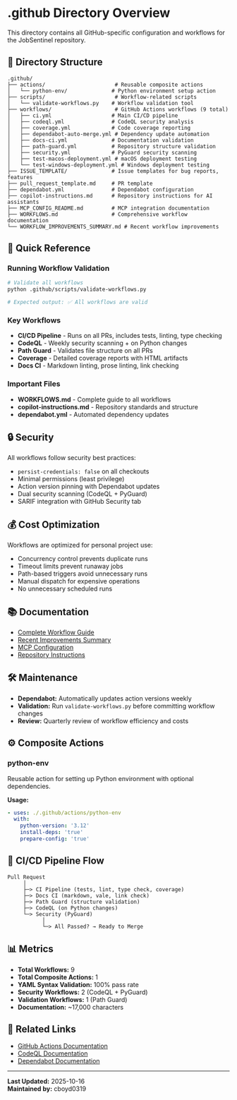 # .github Directory Overview

This directory contains all GitHub-specific configuration and workflows for the JobSentinel repository.

## 📁 Directory Structure

```
.github/
├── actions/                      # Reusable composite actions
│   └── python-env/              # Python environment setup action
├── scripts/                      # Workflow-related scripts
│   └── validate-workflows.py    # Workflow validation tool
├── workflows/                    # GitHub Actions workflows (9 total)
│   ├── ci.yml                   # Main CI/CD pipeline
│   ├── codeql.yml               # CodeQL security analysis
│   ├── coverage.yml             # Code coverage reporting
│   ├── dependabot-auto-merge.yml # Dependency update automation
│   ├── docs-ci.yml              # Documentation validation
│   ├── path-guard.yml           # Repository structure validation
│   ├── security.yml             # PyGuard security scanning
│   ├── test-macos-deployment.yml # macOS deployment testing
│   └── test-windows-deployment.yml # Windows deployment testing
├── ISSUE_TEMPLATE/              # Issue templates for bug reports, features
├── pull_request_template.md     # PR template
├── dependabot.yml               # Dependabot configuration
├── copilot-instructions.md      # Repository instructions for AI assistants
├── MCP_CONFIG_README.md         # MCP integration documentation
├── WORKFLOWS.md                 # Comprehensive workflow documentation
└── WORKFLOW_IMPROVEMENTS_SUMMARY.md # Recent workflow improvements
```

## 🔧 Quick Reference

### Running Workflow Validation

```bash
# Validate all workflows
python .github/scripts/validate-workflows.py

# Expected output: ✅ All workflows are valid
```

### Key Workflows

- **CI/CD Pipeline** - Runs on all PRs, includes tests, linting, type checking
- **CodeQL** - Weekly security scanning + on Python changes
- **Path Guard** - Validates file structure on all PRs
- **Coverage** - Detailed coverage reports with HTML artifacts
- **Docs CI** - Markdown linting, prose linting, link checking

### Important Files

- **WORKFLOWS.md** - Complete guide to all workflows
- **copilot-instructions.md** - Repository standards and structure
- **dependabot.yml** - Automated dependency updates

## 🔒 Security

All workflows follow security best practices:

- `persist-credentials: false` on all checkouts
- Minimal permissions (least privilege)
- Action version pinning with Dependabot updates
- Dual security scanning (CodeQL + PyGuard)
- SARIF integration with GitHub Security tab

## 💰 Cost Optimization

Workflows are optimized for personal project use:

- Concurrency control prevents duplicate runs
- Timeout limits prevent runaway jobs
- Path-based triggers avoid unnecessary runs
- Manual dispatch for expensive operations
- No unnecessary scheduled runs

## 📚 Documentation

- [Complete Workflow Guide](WORKFLOWS.md)
- [Recent Improvements Summary](WORKFLOW_IMPROVEMENTS_SUMMARY.md)
- [MCP Configuration](MCP_CONFIG_README.md)
- [Repository Instructions](copilot-instructions.md)

## 🛠️ Maintenance

- **Dependabot:** Automatically updates action versions weekly
- **Validation:** Run `validate-workflows.py` before committing workflow changes
- **Review:** Quarterly review of workflow efficiency and costs

## ⚙️ Composite Actions

### python-env

Reusable action for setting up Python environment with optional dependencies.

**Usage:**
```yaml
- uses: ./.github/actions/python-env
  with:
    python-version: '3.12'
    install-deps: 'true'
    prepare-config: 'true'
```

## 🚀 CI/CD Pipeline Flow

```
Pull Request
     │
     ├─> CI Pipeline (tests, lint, type check, coverage)
     ├─> Docs CI (markdown, vale, link check)
     ├─> Path Guard (structure validation)
     ├─> CodeQL (on Python changes)
     └─> Security (PyGuard)
           │
           └─> All Passed? → Ready to Merge
```

## 📊 Metrics

- **Total Workflows:** 9
- **Total Composite Actions:** 1
- **YAML Syntax Validation:** 100% pass rate
- **Security Workflows:** 2 (CodeQL + PyGuard)
- **Validation Workflows:** 1 (Path Guard)
- **Documentation:** ~17,000 characters

## 🔗 Related Links

- [GitHub Actions Documentation](https://docs.github.com/en/actions)
- [CodeQL Documentation](https://codeql.github.com/docs/)
- [Dependabot Documentation](https://docs.github.com/en/code-security/dependabot)

---

**Last Updated:** 2025-10-16  
**Maintained by:** cboyd0319
